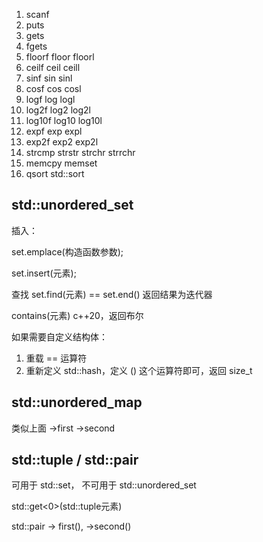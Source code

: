 1. scanf
2. puts
3. gets
4. fgets
5. floorf floor floorl
6. ceilf ceil ceill
7. sinf sin sinl
8. cosf cos cosl
9. logf log logl
10. log2f log2 log2l
11. log10f log10 log10l
12. expf exp expl
13. exp2f exp2 exp2l
14. strcmp strstr strchr strrchr
15. memcpy memset
16. qsort std::sort


## std::unordered_set
插入：

set.emplace(构造函数参数);

set.insert(元素);

查找
set.find(元素) == set.end()
返回结果为迭代器

contains(元素) c++20，返回布尔

如果需要自定义结构体：
1. 重载 == 运算符
2. 重新定义 std::hash，定义 () 这个运算符即可，返回 size_t

## std::unordered_map
类似上面 ->first ->second

## std::tuple / std::pair
可用于 std::set， 不可用于 std::unordered_set

std::get<0>(std::tuple元素)

std::pair -> first(), ->second()
